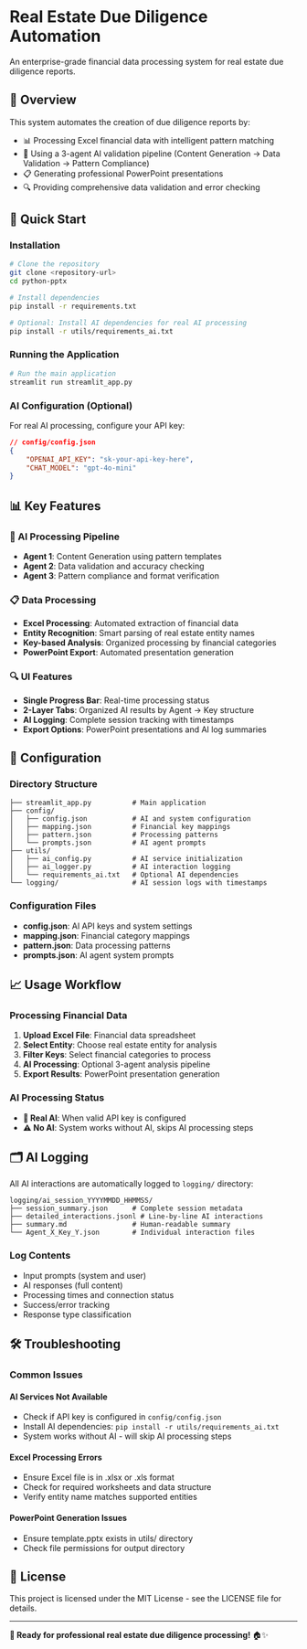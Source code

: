 # Real Estate Due Diligence Automation

An enterprise-grade financial data processing system for real estate due diligence reports.

## 🎯 **Overview**

This system automates the creation of due diligence reports by:
- 📊 Processing Excel financial data with intelligent pattern matching
- 🤖 Using a 3-agent AI validation pipeline (Content Generation → Data Validation → Pattern Compliance)
- 📋 Generating professional PowerPoint presentations
- 🔍 Providing comprehensive data validation and error checking

## 🚀 **Quick Start**

### **Installation**
```bash
# Clone the repository
git clone <repository-url>
cd python-pptx

# Install dependencies
pip install -r requirements.txt

# Optional: Install AI dependencies for real AI processing
pip install -r utils/requirements_ai.txt
```

### **Running the Application**
```bash
# Run the main application
streamlit run streamlit_app.py
```

### **AI Configuration (Optional)**
For real AI processing, configure your API key:
```json
// config/config.json
{
    "OPENAI_API_KEY": "sk-your-api-key-here",
    "CHAT_MODEL": "gpt-4o-mini"
}
```

## 📊 **Key Features**

### **🤖 AI Processing Pipeline**
- **Agent 1**: Content Generation using pattern templates
- **Agent 2**: Data validation and accuracy checking
- **Agent 3**: Pattern compliance and format verification

### **📋 Data Processing**
- **Excel Processing**: Automated extraction of financial data
- **Entity Recognition**: Smart parsing of real estate entity names
- **Key-based Analysis**: Organized processing by financial categories
- **PowerPoint Export**: Automated presentation generation

### **🔍 UI Features**
- **Single Progress Bar**: Real-time processing status
- **2-Layer Tabs**: Organized AI results by Agent → Key structure
- **AI Logging**: Complete session tracking with timestamps
- **Export Options**: PowerPoint presentations and AI log summaries

## 🔧 **Configuration**

### **Directory Structure**
```
├── streamlit_app.py          # Main application
├── config/
│   ├── config.json           # AI and system configuration
│   ├── mapping.json          # Financial key mappings
│   ├── pattern.json          # Processing patterns
│   └── prompts.json          # AI agent prompts
├── utils/
│   ├── ai_config.py          # AI service initialization
│   ├── ai_logger.py          # AI interaction logging
│   └── requirements_ai.txt   # Optional AI dependencies
└── logging/                  # AI session logs with timestamps
```

### **Configuration Files**
- **config.json**: AI API keys and system settings
- **mapping.json**: Financial category mappings  
- **pattern.json**: Data processing patterns
- **prompts.json**: AI agent system prompts

## 📈 **Usage Workflow**

### **Processing Financial Data**
1. **Upload Excel File**: Financial data spreadsheet
2. **Select Entity**: Choose real estate entity for analysis  
3. **Filter Keys**: Select financial categories to process
4. **AI Processing**: Optional 3-agent analysis pipeline
5. **Export Results**: PowerPoint presentation generation

### **AI Processing Status**
- **🚀 Real AI**: When valid API key is configured
- **⚠️ No AI**: System works without AI, skips AI processing steps

## 🗂️ **AI Logging**

All AI interactions are automatically logged to `logging/` directory:

```
logging/ai_session_YYYYMMDD_HHMMSS/
├── session_summary.json      # Complete session metadata
├── detailed_interactions.jsonl # Line-by-line AI interactions  
├── summary.md                # Human-readable summary
└── Agent_X_Key_Y.json        # Individual interaction files
```

### **Log Contents**
- Input prompts (system and user)
- AI responses (full content)
- Processing times and connection status
- Success/error tracking
- Response type classification

## 🛠️ **Troubleshooting**

### **Common Issues**

#### **AI Services Not Available**
- Check if API key is configured in `config/config.json`
- Install AI dependencies: `pip install -r utils/requirements_ai.txt`
- System works without AI - will skip AI processing steps

#### **Excel Processing Errors**
- Ensure Excel file is in .xlsx or .xls format
- Check for required worksheets and data structure
- Verify entity name matches supported entities

#### **PowerPoint Generation Issues**
- Ensure template.pptx exists in utils/ directory
- Check file permissions for output directory

## 📄 **License**

This project is licensed under the MIT License - see the LICENSE file for details.

---

**🚀 Ready for professional real estate due diligence processing!** 🏠✨
